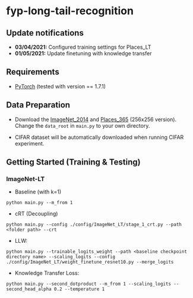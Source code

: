 # fyp-long-tail-recognition



## Update notifications
* __03/04/2021:__ Configured training settings for Places_LT
* __01/05/2021:__ Update finetuning with knowledge transfer
## Requirements 
* [PyTorch](https://pytorch.org/) (tested with version == 1.7.1)

## Data Preparation


- Download the [ImageNet_2014](http://image-net.org/index) and [Places_365](http://places2.csail.mit.edu/download.html) (256x256 version).
Change the `data_root` in `main.py` to your own directory.

- CIFAR dataset will be automatically downloaded when running CIFAR experiment.


## Getting Started (Training & Testing)


### ImageNet-LT
- Baseline (with k=1)
```
python main.py --m_from 1
```
- cRT (Decoupling)
```
python main.py --config ./config/ImageNet_LT/stage_1_crt.py --path <folder path> --crt
```
- LLW:
```
python main.py --trainable_logits_weight --path <baseline checkpoint directory name> --scaling_logits --config ./config/ImageNet_LT/weight_finetune_resnet10.py --merge_logits
```
- Knowledge Transfer Loss:
```
python main.py --second_dotproduct --m_from 1 --scaling_logits --second_head_alpha 0.2 --temperature 1
```